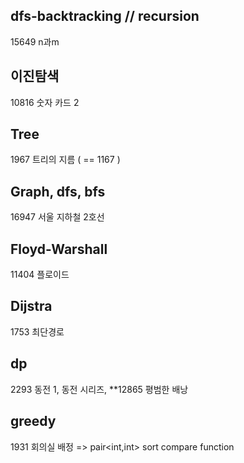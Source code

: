 ## dfs-backtracking // recursion

15649 n과m

## 이진탐색

10816 숫자 카드 2

## Tree

1967 트리의 지름 ( == 1167 )

## Graph, dfs, bfs

16947 서울 지하철 2호선

## Floyd-Warshall

11404 플로이드

## Dijstra

1753 최단경로

## dp

2293 동전 1, 동전 시리즈,  **12865 평범한 배낭

## greedy

1931 회의실 배정 => pair<int,int> sort compare function
